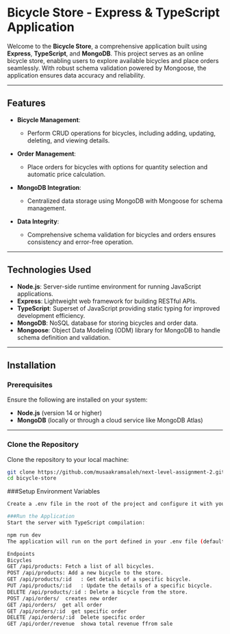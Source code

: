 # Bicycle Store - Express & TypeScript Application

Welcome to the **Bicycle Store**, a comprehensive application built using **Express**, **TypeScript**, and **MongoDB**. This project serves as an online bicycle store, enabling users to explore available bicycles and place orders seamlessly. With robust schema validation powered by Mongoose, the application ensures data accuracy and reliability.

---

## Features

- **Bicycle Management**:
  - Perform CRUD operations for bicycles, including adding, updating, deleting, and viewing details.
- **Order Management**:

  - Place orders for bicycles with options for quantity selection and automatic price calculation.

- **MongoDB Integration**:

  - Centralized data storage using MongoDB with Mongoose for schema management.

- **Data Integrity**:
  - Comprehensive schema validation for bicycles and orders ensures consistency and error-free operation.

---

## Technologies Used

- **Node.js**: Server-side runtime environment for running JavaScript applications.
- **Express**: Lightweight web framework for building RESTful APIs.
- **TypeScript**: Superset of JavaScript providing static typing for improved development efficiency.
- **MongoDB**: NoSQL database for storing bicycles and order data.
- **Mongoose**: Object Data Modeling (ODM) library for MongoDB to handle schema definition and validation.

---

## Installation

### Prerequisites

Ensure the following are installed on your system:

- **Node.js** (version 14 or higher)
- **MongoDB** (locally or through a cloud service like MongoDB Atlas)

---

### Clone the Repository

Clone the repository to your local machine:

```bash
git clone https://github.com/musaakramsaleh/next-level-assignment-2.git
cd bicycle-store
```

###Setup Environment Variables

```bash
Create a .env file in the root of the project and configure it with your MongoDB connection URI and the desired server port:
```

```bash
###Run the Application
Start the server with TypeScript compilation:

npm run dev
The application will run on the port defined in your .env file (default: 5000).

Endpoints
Bicycles
GET /api/products: Fetch a list of all bicycles.
POST /api/products: Add a new bicycle to the store.
GET /api/products/:id   : Get details of a specific bicycle.
PUT /api/products/:id   : Update the details of a specific bicycle.
DELETE /api/products/:id : Delete a bicycle from the store.
POST /api/orders/  creates new order
GET /api/orders/  get all order
GET /api/orders/:id  get specific order
DELETE /api/orders/:id  Delete specific order
GET /api/order/revenue  showa total revenue ffrom sale
```
